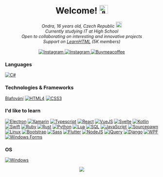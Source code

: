 <h1 align="center">Welcome! <img src="https://media4.giphy.com/media/v1.Y2lkPTc5MGI3NjExMDkwZDNmNDJkNzJkNzU0OGU2MTFkNjZjZWJkNjg4ODY2M2U1ZTk5ZSZlcD12MV9pbnRlcm5hbF9naWZzX2dpZklkJmN0PXM/21L6gUkqzAsnvZQ86N/giphy.gif" width="28px" alt="👋"></h1>

<p align="center">
    <i>
        Ondra, 16 years old, Czech Republic <a src="https://github.com/Ondra9071"><img style="width:20px" src="https://i.imgur.com/wzH9Nsr.png"></a><br>
        Currently studying IT at High School<br>
        Open to collaborating on interesting and innovative projects<br>
        Support on <a href="https://discord.gg/html">LearnHTML</a> (5K members)<br>
    </i><br>
     <a href="https://www.linkedin.com/in/ond%C5%99ej-pacovsk%C3%BD-017699278/">
        <img src="https://img.shields.io/badge/LinkedIn-blue?style=for-the-badge&logo=linkedin&logoColor=white" alt="Instagram">
    </a>
    <a href="https://leetcode.com/Ondra9071/">
        <img src="https://img.shields.io/badge/Leetcode-1a1a1a?style=for-the-badge&logo=leetcode&logoColor=orange" alt="Instagram">
    </a>
    <a href="https://www.buymeacoffee.com/ondra907">
        <img src="https://img.shields.io/badge/-buy_me_a%C2%A0coffee-FFBF00?style=for-the-badge&logo=buy-me-a-coffee&logoColor=black" alt="Buymeacoffee">
    </a>
</p>

### Languages
[![C#](https://img.shields.io/badge/c%23-black?style=for-the-badge&logo=csharp)](https://github.com/Ondra9071)
### Technologies & Frameworks 
[Blafování](https://youtu.be/A5ESth2KSEM)
[![HTML4](https://img.shields.io/badge/html5-black?style=for-the-badge&logo=html5)](https://github.com/Ondra9071)
[![CSS3](https://img.shields.io/badge/css3-black?style=for-the-badge&logo=css3)](https://github.com/Ondra9071)
### I'd like to learn
[![Electron](https://img.shields.io/badge/Electron-black?style=for-the-badge&logo=electron)](https://github.com/Ondra9071)
[![Xamarin](https://img.shields.io/badge/Xamarin-black?style=for-the-badge&logo=xamarin)](https://github.com/Ondra9071)
[![Typescript](https://img.shields.io/badge/Typescript-black?style=for-the-badge&logo=typescript)](https://github.com/Ondra9071)
[![React](https://img.shields.io/badge/react-black?style=for-the-badge&logo=react)](https://github.com/Ondra9071)
[![VueJS](https://img.shields.io/badge/Vue.js-black?style=for-the-badge&logo=vuedotjs&logoColor=4FC08D)](https://github.com/Ondra9071)
[![Svelte](https://img.shields.io/badge/svelte-black?style=for-the-badge&logo=svelte)](https://github.com/Ondra9071)
[![Kotlin](https://img.shields.io/badge/kotlin-black?style=for-the-badge&logo=kotlin)](https://github.com/Ondra9071)
[![Swift](https://img.shields.io/badge/swift-black?style=for-the-badge&logo=swift)](https://github.com/Ondra9071)
[![Ruby](https://img.shields.io/badge/ruby-black?style=for-the-badge&logo=ruby)](https://github.com/Ondra9071)
[![Rust](https://img.shields.io/badge/Dart-black?style=for-the-badge&logo=dart)](https://github.com/Ondra9071)
[![Python](https://img.shields.io/badge/python-black?style=for-the-badge&logo=python)](https://github.com/Ondra9071)
[![Lua](https://img.shields.io/badge/lua-black?style=for-the-badge&logo=lua)](https://github.com/Ondra9071)
[![SQL](https://img.shields.io/badge/SQL-black?style=for-the-badge&logo=mysql)](https://github.com/Ondra9071)
[![JavaScript](https://img.shields.io/badge/javascript-black?style=for-the-badge&logo=javascript)](https://github.com/Ondra9071)
[![Sourcepawn](https://img.shields.io/badge/SOURCEPAWN-black?style=for-the-badge&logo=data%3Aimage%2Fpng%3Bbase64%2CiVBORw0KGgoAAAANSUhEUgAAAA4AAAAOCAMAAAAolt3jAAABQVBMVEUAAAADAwMEBAUCAwP%2F0iUKEhhVNwzkkRv1nB34nR2oaxQSFRcyWX0xU3IGCAoFBgcZKzw2YIcLDxQBAQEAAAAAAAAAAAAAAAAAAAAAAAAAAABSNQuTXxKeZhObYxI%2BLhUqTW0fN00AAAAAAAAoRmIoR2MFBwoAAAGjaRQ5LxxBdKEQGyUhOlE%2BbpoGCQ0AAACUXxKjaBM8MR5Cd6c0XIA9a5U9bJYGCg1DKwk9cJ8jPlZIgLI9bJYqSWU%2BbZgGCg4AAAB2TA%2B5dxa5dxa0cxVDNBszXYMVJDEkP1gZKzsjPVQyWXwGCQwgFQYrHAcrHAceFAUCBAcMFR0GCg0AAAAAAAALEhgMFBsDBAW8eRaVYBKXYRKSXRFGfrFLhLjDfResbxWucBVGfK1Gfa13TQ9%2FURB%2BURDGfxZ5VyK5dxb%2F%2F%2F%2BvAt4gAAAAWXRSTlMAAAAAAAAAAAAAAAAAAAAAAAAAAAcJBggCBAFZub6%2Bqrt5BRCYpRga0%2BnzWHvkJRXF%2B9375fDhJZj%2B6v738eIlCrn7%2FPfc%2BaG6q73eI0BoZ15BYTglJztYDRIqJ6sAAABqSURBVAjXfc49DgEBAETh%2BYStJatAo6QQG0Lv%2FsnGX%2BUGmj2BBI3sovCqeclMMvKFH9WlRyL9oQS3wehemCJa5taotzWbA5WKI9XZ6sJktoTTu7y3uHZT4x3PXqspfJKUSZqySVI2%2Fn5%2BAbasEKrA7QdEAAAAAElFTkSuQmCC)](https://github.com/Ondra9071)
[![Linux](https://img.shields.io/badge/linux-black?style=for-the-badge&logo=Linux)](https://github.com/Ondra9071)
[![Bootstrap](https://img.shields.io/badge/bootstrap-black?style=for-the-badge&logo=bootstrap)](https://github.com/Ondra9071)
[![Sass](https://img.shields.io/badge/sass-black?style=for-the-badge&logo=sass)](https://github.com/Ondra9071)
[![Flutter](https://img.shields.io/badge/Flutter-black?style=for-the-badge&logo=flutter)](https://github.com/Ondra9071)
[![NodeJS](https://img.shields.io/badge/nodejs-black?style=for-the-badge&logo=javascript)](https://github.com/Ondra9071)
[![jQuery](https://img.shields.io/badge/jquery-black?style=for-the-badge&logo=jquery)](https://github.com/Ondra9071)
[![Django](https://img.shields.io/badge/django-black?style=for-the-badge&logo=django)](https://github.com/Ondra9071)
[![WPF](https://img.shields.io/badge/WPF-black?style=for-the-badge&logo=data%3Aimage%2Fpng%3Bbase64%2CiVBORw0KGgoAAAANSUhEUgAAAA4AAAAOCAMAAAAolt3jAAACTFBMVEVLo88kj8BcrtcAaKJUq9UAVJRZsdkbksdFeZObmpkAFzr%2F%2F%2F8eW5MnYpdRf6lZhKyRrcYAAAAllcYHerAoiLgwcp0mbJmFvdr%2F%2F%2F9MstwUm84BhrxjsNLi8PlluOAbgbRLn8gWfKxFosyS1O9otdwgl8t1t9ru%2B%2F9LmsYch7h4w%2BY8qNU2st2Bvt8Tib5gs9q%2F4fVDhLELkshRstwamMpdo8kVib1sxuyKvNo1apkMaqIFk8xCns4Xi8AVdawcbKAUZ5seiL1biqQsYZE2cZZvkJwTjsUZcacbX5odW5EcZ5uOe29zdHSZm5tXWFdqaWhfXl16enpsbW10dXVzcW9pZmNraWZ5d3RoZ2VnaGhpamptbm5naGdjY2NjY2NnZ2doaGhsbWxlZmViYmFnZ2dkZGRkZGRiYmFubm1sbWxufoxqeIRzf4lqe4trcHVwgpJsf49WaXpleIhrb3FjbXZZcIRcd5BndYEuZ5s8cqEtZ5siX5ZIeqcxapw1bZ4fXZUfXZRAdaQxap0fXZQtZ5pMfakrZZk2bZ4hXpUoY5gyapw9cqEcWpIrZpkfXJM%2Bc6EeXJMiXpVBdKJxlrc0bJ09caEeXJMgXZRTgqsWVpAtZ5o6cJ9fiq8YWJEuZ5o%2BcqFulLY4bp8aWZFYhawaWZExapxMfKcjX5VzmLhKeqYjX5VfirBbhq1Qf6mOq8RLe6dskrVkjLFPfqiUr8dji7FPfqiNqsQQdqkIa50MhLsPb6IIgrgZlcgZi8AKaJ8Vi78Ef7QOdKkOaZ4VVo%2BzyO8KAAAAt3RSTlMAAAAAAAAAAAAAAAAAAAAAAAAlst7c2HsDCJHy7FQQsLXc5ys38LkRad0momly9EsWyKVuqbagBlP59lYr4PH1ziVylYgmP21saSgIPRioU5hbV1xdWlFNVnColqKbjJhmbntwlp91jHmDUElIV1NfSnRkS15hU2CilaDBdcW%2Bz9Rxlda5dLDU7OnYntvH3ZbN1Y8yrb3w3mTsrXRI6JxpHJHSUs2DW8shSM8oGCAIIw8TIgMQIwWhxmR0AAAAdklEQVQI12NkYBRkRAJMMowzMhmnZwGZU3IZGZlVJ%2BUzMk5gLGCcUMh4ldGAsbfksl4PYwljTynjeUYLoKozpoytNUD6OCOjE5A6ymgNM8qPEQXEoHKzULkVqNw2VO4U%2FUvI3IVQOmUuI2MSI%2BMamA1LGRmjGAHSZRjFXlMLWwAAAABJRU5ErkJggg%3D%3D)](https://github.com/Ondra9071)
[![Windows Forms](https://img.shields.io/badge/WINFORMS-black?style=for-the-badge&logo=data%3Aimage%2Fpng%3Bbase64%2CiVBORw0KGgoAAAANSUhEUgAAAA4AAAAJCAMAAAA1k%2B1bAAABfVBMVEUQtukQreU70vYAreUAAAYcv%2B4IkdgANaBLvupNyu8ApOcSndiL4P8KouIqo9MA%2F%2F8Anu4AjtsIoOoLpO8Doe4bt%2B4KjtMRodgGfLgimNBk3vsOrekLmt0SltoV0PkGktQDhMsHl9IBdbYJhsQZwe4b%2F%2F8Gu%2B8CpeQGktklod4QpN4BfsUElNINvesCm9gCsekOzvoXwfAXm9pYxu1RzvMSicoGq%2Bcm9%2F8Es%2BkAmtoNt%2B43s%2BQTpt5U0%2FM2n9MBjNIKsu4GrugGk9gIfMECe78MpNsMer8CZbAGlNoTw%2FoLn%2BAEldkGb7gJdL8GaK8IdLhbxeIOic8MfcYdq%2B8Tp%2FAYqPAXpewxkdM6d70vcbATqPAQp%2FATp%2B8Up%2B8Sp%2B8Ope8XqfALpe8Npu8WqfAQpu8Tp%2B8WqfAXqfASp%2B8Sp%2B8Sp%2B8Up%2B8XqPAVp%2B8aqvAKpO8LpO8Tp%2B8YqfAeq%2FAcqvAWqfAAhMkBnN4AfcUAhMoEi88Jb7UAicwAeL%2F%2F%2F%2F8Mnv2tAAAAdnRSTlMAAAAAAAAAAAAAAAAAAAAAAAAAAAAGMj8%2BOQ4jWDgJhOnk7u%2BOAiLI%2FHJr%2FeFo6Oopbf5YJtiLCsP%2BYprNG2b2RIK5zvNRiNiICCGpzM3FYgMgIBEOCBIODgpgiXdtXW9kU1FXZFhZLl6ZeYB1gFCFd2B2e5VU9QnPgAAAAF5JREFUCNdVyzEKggAAQFHfIF7AIWevIDSIRYji6toJPKKRSIQ1hGtjsx2joUF82x%2B%2BQAy%2BdizCxOojSqG5UF%2B9ZcqR043j3exQTF773ANPakzFfx1pMVTQw9lGt6kfs9UTMGvU4nMAAAAASUVORK5CYII%3D)](https://github.com/Ondra9071)
### OS
[![Windows](https://img.shields.io/badge/Windows-black?style=for-the-badge&logo=Windows)](https://github.com/Ondra9071)
<!--
<details>
<p align="center">
  <a href="https://github.com/Ondra9071">
    <img src="http://github-profile-summary-cards.vercel.app/api/cards/profile-details?username=Ondra9071&theme=transparent" />
  </a>
  <a href="https://github.com/Ondra9071">
    <img src="https://github-readme-streak-stats.herokuapp.com/?user=Ondra9071&hide_border=true&card_width=338&theme=transparent" />
  </a>
  <a href="https://github.com/Ondra9071">
    <img src="http://github-profile-summary-cards.vercel.app/api/cards/stats?username=Ondra9071&theme=transparent" />
  </a>
  <a href="https://github.com/Ondra9071">
    <img src="https://github-readme-stats.vercel.app/api/top-langs/?username=Ondra9071&langs_count=10&exclude_repo=&hide=jupyter%20notebook,vim%20script,cmake,makefile,batchfile,emacs%20lisp,css,html&layout=default&card_width=699&hide_border=true&theme=transparent" />
  </a>
</p>
</details>
-->
<p align="center">
  <a href="https://github.com/Ondra9071">
    <img src="https://komarev.com/ghpvc/?username=Ondra9071&color=blue&style=flat)" />
  </a>
</p>
<!--

- 🔭 I’m currently working on ...
- 🌱 I’m currently learning ...
- 👯 I’m looking to collaborate on ...
- 🤔 I’m looking for help with ...
- 💬 Ask me about ...
- 📫 How to reach me: ...
- 😄 Pronouns: ...
- ⚡ Fun fact: ...
-->
